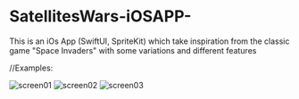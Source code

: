 # SatellitesWars-iOSAPP-
This is an iOs App (SwiftUI, SpriteKit) which take inspiration from the classic game "Space Invaders" with some variations and different features


//Examples:

![screen01](https://user-images.githubusercontent.com/94653280/177180082-c44e375b-3a86-475e-a05a-c25a65f3aad0.png)
![screen02](https://user-images.githubusercontent.com/94653280/177180195-0329bd6d-8bdc-4561-acf9-05e922e0f33c.png)
![screen03](https://user-images.githubusercontent.com/94653280/177180209-001d2c3a-2199-48ec-8af7-b65b0a46321d.png)
